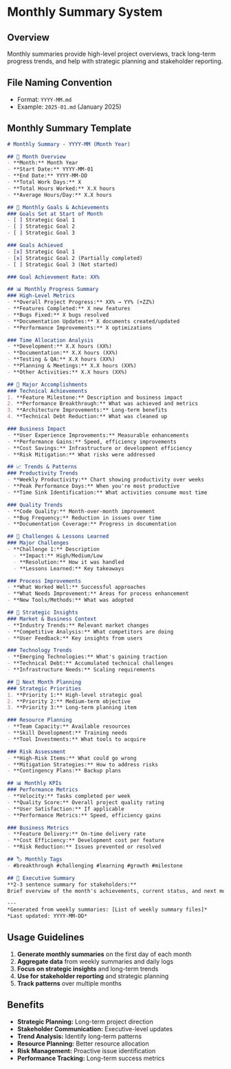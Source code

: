 # Monthly Summary System

## Overview
Monthly summaries provide high-level project overviews, track long-term progress trends, and help with strategic planning and stakeholder reporting.

## File Naming Convention
- Format: `YYYY-MM.md`
- Example: `2025-01.md` (January 2025)

## Monthly Summary Template
```markdown
# Monthly Summary - YYYY-MM (Month Year)

## 📅 Month Overview
- **Month:** Month Year
- **Start Date:** YYYY-MM-01
- **End Date:** YYYY-MM-DD
- **Total Work Days:** X
- **Total Hours Worked:** X.X hours
- **Average Hours/Day:** X.X hours

## 🎯 Monthly Goals & Achievements
### Goals Set at Start of Month
- [ ] Strategic Goal 1
- [ ] Strategic Goal 2
- [ ] Strategic Goal 3

### Goals Achieved
- [x] Strategic Goal 1
- [x] Strategic Goal 2 (Partially completed)
- [ ] Strategic Goal 3 (Not started)

### Goal Achievement Rate: XX%

## 📊 Monthly Progress Summary
### High-Level Metrics
- **Overall Project Progress:** XX% → YY% (+ZZ%)
- **Features Completed:** X new features
- **Bugs Fixed:** X bugs resolved
- **Documentation Updates:** X documents created/updated
- **Performance Improvements:** X optimizations

### Time Allocation Analysis
- **Development:** X.X hours (XX%)
- **Documentation:** X.X hours (XX%)
- **Testing & QA:** X.X hours (XX%)
- **Planning & Meetings:** X.X hours (XX%)
- **Other Activities:** X.X hours (XX%)

## 🚀 Major Accomplishments
### Technical Achievements
1. **Feature Milestone:** Description and business impact
2. **Performance Breakthrough:** What was achieved and metrics
3. **Architecture Improvements:** Long-term benefits
4. **Technical Debt Reduction:** What was cleaned up

### Business Impact
- **User Experience Improvements:** Measurable enhancements
- **Performance Gains:** Speed, efficiency improvements
- **Cost Savings:** Infrastructure or development efficiency
- **Risk Mitigation:** What risks were addressed

## 📈 Trends & Patterns
### Productivity Trends
- **Weekly Productivity:** Chart showing productivity over weeks
- **Peak Performance Days:** When you're most productive
- **Time Sink Identification:** What activities consume most time

### Quality Trends
- **Code Quality:** Month-over-month improvement
- **Bug Frequency:** Reduction in issues over time
- **Documentation Coverage:** Progress in documentation

## 🚧 Challenges & Lessons Learned
### Major Challenges
- **Challenge 1:** Description
  - **Impact:** High/Medium/Low
  - **Resolution:** How it was handled
  - **Lessons Learned:** Key takeaways

### Process Improvements
- **What Worked Well:** Successful approaches
- **What Needs Improvement:** Areas for process enhancement
- **New Tools/Methods:** What was adopted

## 🎯 Strategic Insights
### Market & Business Context
- **Industry Trends:** Relevant market changes
- **Competitive Analysis:** What competitors are doing
- **User Feedback:** Key insights from users

### Technology Trends
- **Emerging Technologies:** What's gaining traction
- **Technical Debt:** Accumulated technical challenges
- **Infrastructure Needs:** Scaling requirements

## 🔄 Next Month Planning
### Strategic Priorities
1. **Priority 1:** High-level strategic goal
2. **Priority 2:** Medium-term objective
3. **Priority 3:** Long-term planning item

### Resource Planning
- **Team Capacity:** Available resources
- **Skill Development:** Training needs
- **Tool Investments:** What tools to acquire

### Risk Assessment
- **High-Risk Items:** What could go wrong
- **Mitigation Strategies:** How to address risks
- **Contingency Plans:** Backup plans

## 📊 Monthly KPIs
### Performance Metrics
- **Velocity:** Tasks completed per week
- **Quality Score:** Overall project quality rating
- **User Satisfaction:** If applicable
- **Performance Metrics:** Speed, efficiency gains

### Business Metrics
- **Feature Delivery:** On-time delivery rate
- **Cost Efficiency:** Development cost per feature
- **Risk Reduction:** Issues prevented or resolved

## 🏷️ Monthly Tags
- #breakthrough #challenging #learning #growth #milestone

## 📝 Executive Summary
**2-3 sentence summary for stakeholders:**
Brief overview of the month's achievements, current status, and next month's priorities.

---
*Generated from weekly summaries: [List of weekly summary files]*
*Last updated: YYYY-MM-DD*
```

## Usage Guidelines
1. **Generate monthly summaries** on the first day of each month
2. **Aggregate data** from weekly summaries and daily logs
3. **Focus on strategic insights** and long-term trends
4. **Use for stakeholder reporting** and strategic planning
5. **Track patterns** over multiple months

## Benefits
- **Strategic Planning:** Long-term project direction
- **Stakeholder Communication:** Executive-level updates
- **Trend Analysis:** Identify long-term patterns
- **Resource Planning:** Better resource allocation
- **Risk Management:** Proactive issue identification
- **Performance Tracking:** Long-term success metrics
